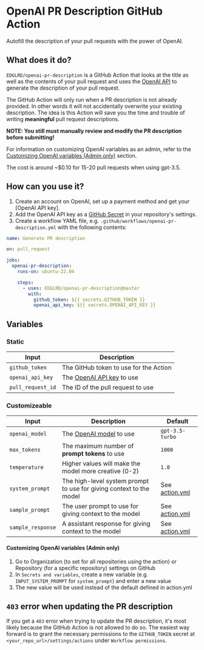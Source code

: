 # OpenAI PR Description GitHub Action

Autofill the description of your pull requests with the power of OpenAI.

## What does it do?

`EDGLRD/openai-pr-description` is a GitHub Action that looks at the title as well as the contents
of your pull request and uses the [OpenAI API](https://openai.com/blog/openai-api) to generate the description of your pull request.

The GitHub Action will only run when a PR description is not already provided.
In other words it will not accidentally overwrite your existing description.
The idea is this Action will save you the time and trouble of writing **meaningful** pull request descriptions.

**NOTE: You still must manually review and modify the PR description before submitting!**

For information on customizing OpenAI variables as an admin, refer to the [Customizing OpenAI variables (Admin only)](#customizing-openai-variables-admin-only) section.

The cost is around ~$0.10 for 15-20 pull requests when using gpt-3.5.

## How can you use it?

1. Create an account on OpenAI, set up a payment method and get your [OpenAI API key].
2. Add the OpenAI API key as a [GitHub Secret](https://docs.github.com/en/actions/security-guides/encrypted-secrets) in your repository's settings.
3. Create a workflow YAML file, e.g. `.github/workflows/openai-pr-description.yml` with the following contents:

```yaml
name: Generate PR description

on: pull_request

jobs:
  openai-pr-description:
    runs-on: ubuntu-22.04

    steps:
      - uses: EDGLRD/openai-pr-description@master
        with:
          github_token: ${{ secrets.GITHUB_TOKEN }}
          openai_api_key: ${{ secrets.OPENAI_API_KEY }}
```

## Variables

### Static

| Input             | Description                                           |
| ----------------- | ----------------------------------------------------- |
| `github_token`    | The GitHub token to use for the Action                |
| `openai_api_key`  | The [OpenAI API key](https://help.openai.com/en/articles/4936850-where-do-i-find-my-secret-api-key) to use    |
| `pull_request_id` | The ID of the pull request to use                     |

### Customizeable

| Input             | Description                                           | Default                    |
| ----------------- | ----------------------------------------------------- | -------------------------- |
| `openai_model`    | The [OpenAI model](https://platform.openai.com/docs/models) to use                             | `gpt-3.5-turbo`            |
| `max_tokens`      | The maximum number of **prompt tokens** to use        | `1000`                     |
| `temperature`     | Higher values will make the model more creative (0-2) | `1.0`                      |
| `system_prompt`   | The high-level system prompt to use for giving context to the model     | See [action.yml](action.yml)             |
| `sample_prompt`   | The user prompt to use for giving context to the model     | See [action.yml](action.yml)             |
| `sample_response` | A assistant response for giving context to the model     | See [action.yml](action.yml)             |

#### Customizing OpenAI variables (Admin only)

1. Go to Organization (to set for all repositories using the action) or Repository (for a specific repository) settings on GitHub
2. In `Secrets and variables`, create a new variable (e.g. `INPUT_SYSTEM_PROMPT` for `system_prompt`) and enter a new value
3. The new value will be used instead of the default defined in action.yml

## `403` error when updating the PR description

If you get a `403` error when trying to update the PR description, it's most likely because
the GitHub Action is not allowed to do so.
The easiest way forward is to grant the necessary permissions to the `GITHUB_TOKEN` secret
at `<your_repo_url>/settings/actions` under `Workflow permissions`.
